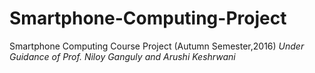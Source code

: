 # Smartphone-Computing-Project
Smartphone Computing Course Project (Autumn Semester,2016)
*Under Guidance of Prof. Niloy Ganguly and Arushi Keshrwani*

